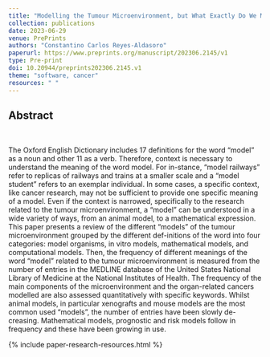 ```yaml
---
title: "Modelling the Tumour Microenvironment, but What Exactly Do We Mean by “Model”?"
collection: publications
date: 2023-06-29
venue: PrePrints
authors: "Constantino Carlos Reyes-Aldasoro"
paperurl: https://www.preprints.org/manuscript/202306.2145/v1
type: Pre-print
doi: 10.20944/preprints202306.2145.v1
theme: "software, cancer"
resources: " "
---
```

<h2> Abstract </h2>  <br>

The Oxford English Dictionary includes 17 definitions for the word “model” as a noun and other 11 as a verb. Therefore, context is necessary to understand the meaning of the word model. For in-stance, “model railways” refer to replicas of railways and trains at a smaller scale and a “model student” refers to an exemplar individual. In some cases, a specific context, like cancer research, may not be sufficient to provide one specific meaning of a model. Even if the context is narrowed, specifically to the research related to the tumour microenvironment, a “model” can be understood in a wide variety of ways, from an animal model, to a mathematical expression. This paper presents a review of the different “models” of the tumour microenvironment grouped by the different def-initions of the word into four categories: model organisms, in vitro models, mathematical models, and computational models. Then, the frequency of different meanings of the word “model” related to the tumour microenvironment is measured from the number of entries in the MEDLINE database of the United States National Library of Medicine at the National Institutes of Health. The frequency of the main components of the microenvironment and the organ-related cancers modelled are also assessed quantitatively with specific keywords. Whilst animal models, in particular xenografts and mouse models are the most common used “models”, the number of entries have been slowly de-creasing. Mathematical models, prognostic and risk models follow in frequency and these have been growing in use. 

{% include paper-research-resources.html %}
